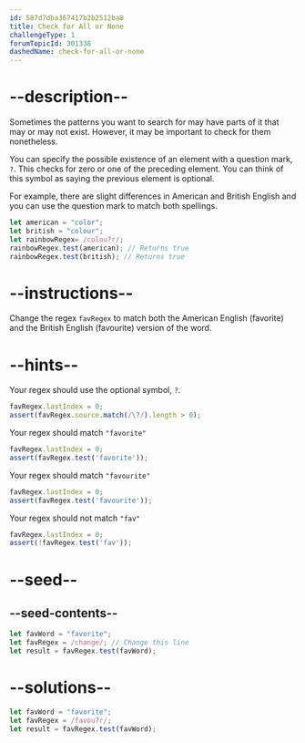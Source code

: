 ```yaml
---
id: 587d7dba367417b2b2512ba8
title: Check for All or None
challengeType: 1
forumTopicId: 301338
dashedName: check-for-all-or-none
---
```


# --description--

Sometimes the patterns you want to search for may have parts of it that may or may not exist. However, it may be important to check for them nonetheless.

You can specify the possible existence of an element with a question mark, `?`. This checks for zero or one of the preceding element. You can think of this symbol as saying the previous element is optional.

For example, there are slight differences in American and British English and you can use the question mark to match both spellings.

```js
let american = "color";
let british = "colour";
let rainbowRegex= /colou?r/;
rainbowRegex.test(american); // Returns true
rainbowRegex.test(british); // Returns true
```

# --instructions--

Change the regex `favRegex` to match both the American English (favorite) and the British English (favourite) version of the word.

# --hints--

Your regex should use the optional symbol, `?`.

```js
favRegex.lastIndex = 0;
assert(favRegex.source.match(/\?/).length > 0);
```

Your regex should match `"favorite"`

```js
favRegex.lastIndex = 0;
assert(favRegex.test('favorite'));
```

Your regex should match `"favourite"`

```js
favRegex.lastIndex = 0;
assert(favRegex.test('favourite'));
```

Your regex should not match `"fav"`

```js
favRegex.lastIndex = 0;
assert(!favRegex.test('fav'));
```

# --seed--

## --seed-contents--

```js
let favWord = "favorite";
let favRegex = /change/; // Change this line
let result = favRegex.test(favWord);
```

# --solutions--

```js
let favWord = "favorite";
let favRegex = /favou?r/;
let result = favRegex.test(favWord);
```